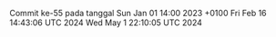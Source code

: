 Commit ke-55 pada tanggal Sun Jan 01 14:00 2023 +0100
Fri Feb 16 14:43:06 UTC 2024
Wed May  1 22:10:05 UTC 2024
